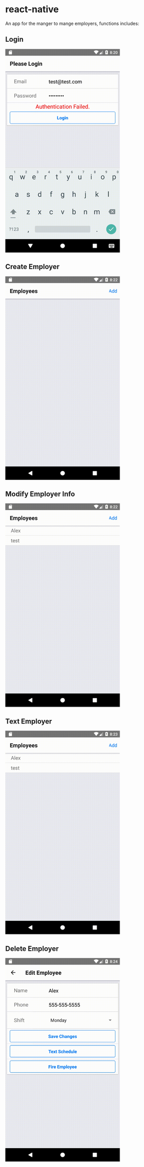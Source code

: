 # react-native

An app for the manger to mange employers, functions includes:

## Login
<img src="https://github.com/j620656786206/manager/blob/master/auth.gif" width="360">

## Create Employer
<img src="https://github.com/j620656786206/manager/blob/master/create.gif" width="360">

## Modify Employer Info
<img src="https://github.com/j620656786206/manager/blob/master/modify.gif" width="360">

## Text Employer
<img src="https://github.com/j620656786206/manager/blob/master/text.gif" width="360">

## Delete Employer
<img src="https://github.com/j620656786206/manager/blob/master/delete.gif" width="360">